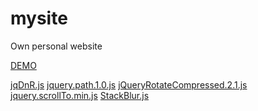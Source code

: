 mysite
======

Own personal website

[DEMO](http://han.im)

[jqDnR.js](http://dev.iceburg.net/jquery/jqDnR/)
[jquery.path.1.0.js](http://www.cnblogs.com/lovejjhao/archive/2011/12/12/2285313.html)
[jQueryRotateCompressed.2.1.js](http://code.google.com/p/jqueryrotate/)
[jquery.scrollTo.min.js](https://github.com/flesler/jquery.scrollTo)
[StackBlur.js](http://www.quasimondo.com/StackBlurForCanvas/StackBlurDemo.html)
